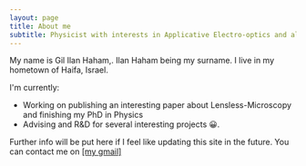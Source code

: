 ```yaml
---
layout: page
title: About me
subtitle: Physicist with interests in Applicative Electro-optics and algorithms.
---
```


My name is Gil Ilan Haham,. Ilan Haham being my surname. I live in my hometown of Haifa, Israel.

I'm currently:

- Working on publishing an interesting paper about Lensless-Microscopy and finishing my PhD in Physics
- Advising and R&D for several interesting projects 😀.

Further info will be put here if I feel like updating this site in the future.
You can contact me on [[my gmail]](mailto:Gilan6@gmail.com)
